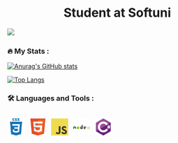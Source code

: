  <h1 align="center"> Student at Softuni</h1>
<img src="https://sites.uw.edu/libraryvoices/files/2017/12/programming-happy-fast-gif.gif" width = 400>

 
### :fire: My Stats :
 [![Anurag's GitHub stats](https://github-readme-stats.vercel.app/api?username=deyvid1207&show_icons=true&theme=tokyonight)](https://github.com/anuraghazra/github-readme-stats)
 
 
[![Top Langs](https://github-readme-stats.vercel.app/api/top-langs/?username=deyvid1207&layout=compact&show_icons=true&theme=tokyonight)](https://github.com/anuraghazra/github-readme-stats)
### :hammer_and_wrench: Languages and Tools :


  <img src="https://github.com/devicons/devicon/blob/master/icons/css3/css3-plain-wordmark.svg"  title="CSS3" alt="CSS" width="40" height="40"/>&nbsp;
  <img src="https://github.com/devicons/devicon/blob/master/icons/html5/html5-original.svg" title="HTML5" alt="HTML" width="40" height="40"/>&nbsp;
  <img src="https://github.com/devicons/devicon/blob/master/icons/javascript/javascript-original.svg" title="JavaScript" alt="JavaScript" width="40" height="40"/>&nbsp;
  <img src="https://github.com/devicons/devicon/blob/master/icons/nodejs/nodejs-original-wordmark.svg" title="NodeJS" alt="NodeJS" width="40" height="40"/>&nbsp;
 <a href="https://www.w3schools.com/cs/" target="_blank" rel="noreferrer"> <img src="https://raw.githubusercontent.com/devicons/devicon/master/icons/csharp/csharp-original.svg" alt="csharp" width="40" height="40"/> 
</a> 
---

 
